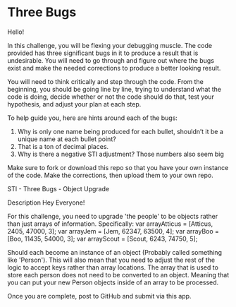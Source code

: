 # Three Bugs

Hello!

In this challenge, you will be flexing your debugging muscle. The code provided has three significant bugs in it to produce a result that is undesirable. You will need to go through and figure out where the bugs exist and make the needed corrections to produce a better looking result.

You will need to think critically and step through the code. From the beginning, you should be going line by line, trying to understand what the code is doing, decide whether or not the code should do that, test your hypothesis, and adjust your plan at each step.

To help guide you, here are hints around each of the bugs:
1. Why is only one name being produced for each bullet, shouldn’t it be a unique name at each bullet point?
2. That is a ton of decimal places.
3. Why is there a negative STI adjustment? Those numbers also seem big

Make sure to fork or download this repo so that you have your own instance of the code. Make the corrections, then upload them to your own repo.


STI - Three Bugs - Object Upgrade

Description
Hey Everyone!

For this challenge, you need to upgrade 'the people' to be objects rather than just arrays of information. Specifically: var arrayAtticus = [Atticus, 2405, 47000, 3]; var arrayJem = [Jem, 62347, 63500, 4]; var arrayBoo = [Boo, 11435, 54000, 3]; var arrayScout = [Scout, 6243, 74750, 5];

Should each become an instance of an object (Probably called something like 'Person'). This will also mean that you need to adjust the rest of the logic to accept keys rather than array locations. The array that is used to store each person does not need to be converted to an object. Meaning that you can put your new Person objects inside of an array to be processed.

Once you are complete, post to GitHub and submit via this app.











